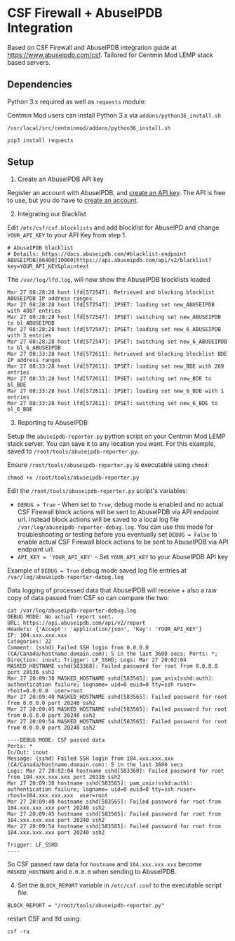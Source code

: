 # CSF Firewall + AbuseIPDB Integration

Based on CSF Firewall and AbuseIPDB integration guide at https://www.abuseipdb.com/csf. Tailored for Centmin Mod LEMP stack based servers.

## Dependencies

Python 3.x required as well as `requests` module:


Centmin Mod users can install Python 3.x via `addons/python36_install.sh`

```
/usr/local/src/centminmod/addons/python36_install.sh
```
```
pip3 install requests
```

## Setup

1. Create an AbuseIPDB API key

Register an account with AbuseIPDB, and [create an API key](https://www.abuseipdb.com/account/api). The API is free to use, but you do have to [create an account](https://www.abuseipdb.com/register).

2. Integrating our Blacklist

Edit `/etc/csf/csf.blocklists` and add blocklist for AbuseIPD and change `YOUR_API_KEY` to your API Key from step 1.

```
# AbuseIPDB blacklist
# Details: https://docs.abuseipdb.com/#blacklist-endpoint
ABUSEIPDB|86400|10000|https://api.abuseipdb.com/api/v2/blacklist?key=YOUR_API_KEY&plaintext
```

The `/var/log/lfd.log`, will now show the AbuseIPDB blocklists loaded

```
Mar 27 08:28:28 host lfd[572547]: Retrieved and blocking blocklist ABUSEIPDB IP address ranges
Mar 27 08:28:28 host lfd[572547]: IPSET: loading set new_ABUSEIPDB with 4087 entries
Mar 27 08:28:28 host lfd[572547]: IPSET: switching set new_ABUSEIPDB to bl_ABUSEIPDB
Mar 27 08:28:28 host lfd[572547]: IPSET: loading set new_6_ABUSEIPDB with 3 entries
Mar 27 08:28:28 host lfd[572547]: IPSET: switching set new_6_ABUSEIPDB to bl_6_ABUSEIPDB
Mar 27 08:33:28 host lfd[572611]: Retrieved and blocking blocklist BDE IP address ranges
Mar 27 08:33:28 host lfd[572611]: IPSET: loading set new_BDE with 269 entries
Mar 27 08:33:28 host lfd[572611]: IPSET: switching set new_BDE to bl_BDE
Mar 27 08:33:28 host lfd[572611]: IPSET: loading set new_6_BDE with 1 entries
Mar 27 08:33:28 host lfd[572611]: IPSET: switching set new_6_BDE to bl_6_BDE
```

3. Reporting to AbuseIPDB

Setup the `abuseipdb-reporter.py` python script on your Centmin Mod LEMP stack server. You can save it to any location you want. For this example, saved to `/root/tools/abuseipdb-reporter.py`.

Ensure `/root/tools/abuseipdb-reporter.py` is executable using `chmod`:

```
chmod +x /root/tools/abuseipdb-reporter.py
```

Edit the `/root/tools/abuseipdb-reporter.py` script's variables:

* `DEBUG = True` - When set to `True`, debug mode is enabled and no actual CSF Firewall block actions will be sent to AbuseIPDB via API endpoint url. Instead block actions will be saved to a local log file `/var/log/abuseipdb-reporter-debug.log`. You can use this mode for troubleshooting or testing before you eventually set `DEBUG = False` to enable actual CSF Firewall block actions to be sent to AbuseIPDB via API endpoint url.
* `API_KEY = 'YOUR_API_KEY'` - Set `YOUR_API_KEY` to your AbuseIPDB API key

Example of `DEBUG = True` debug mode saved log file entries at `/var/log/abuseipdb-reporter-debug.log` 

Data logging of processed data that AbuseIPDB will receive + also a raw copy of data passed from CSF so can compare the two:

```
cat /var/log/abuseipdb-reporter-debug.log
DEBUG MODE: No actual report sent.
URL: https://api.abuseipdb.com/api/v2/report
Headers: {'Accept': 'application/json', 'Key': 'YOUR_API_KEY'}
IP: 104.xxx.xxx.xxx
Categories: 22
Comment: (sshd) Failed SSH login from 0.0.0.0 (CA/Canada/hostname.domain.com): 5 in the last 3600 secs; Ports: *; Direction: inout; Trigger: LF_SSHD; Logs: Mar 27 20:02:04 MASKED_HOSTNAME sshd[583368]: Failed password for root from 0.0.0.0 port 20136 ssh2
Mar 27 20:09:38 MASKED_HOSTNAME sshd[583565]: pam_unix(sshd:auth): authentication failure; logname= uid=0 euid=0 tty=ssh ruser= rhost=0.0.0.0  user=root
Mar 27 20:09:40 MASKED_HOSTNAME sshd[583565]: Failed password for root from 0.0.0.0 port 20240 ssh2
Mar 27 20:09:45 MASKED_HOSTNAME sshd[583565]: Failed password for root from 0.0.0.0 port 20240 ssh2
Mar 27 20:09:54 MASKED_HOSTNAME sshd[583565]: Failed password for root from 0.0.0.0 port 20240 ssh2

----DEBUG MODE: CSF passed data
Ports: *
In/Out: inout
Message: (sshd) Failed SSH login from 104.xxx.xxx.xxx (CA/Canada/hostname.domain.com): 5 in the last 3600 secs
Logs: Mar 27 20:02:04 hostname sshd[583368]: Failed password for root from 104.xxx.xxx.xxx port 20136 ssh2
Mar 27 20:09:38 hostname sshd[583565]: pam_unix(sshd:auth): authentication failure; logname= uid=0 euid=0 tty=ssh ruser= rhost=104.xxx.xxx.xxx  user=root
Mar 27 20:09:40 hostname sshd[583565]: Failed password for root from 104.xxx.xxx.xxx port 20240 ssh2
Mar 27 20:09:45 hostname sshd[583565]: Failed password for root from 104.xxx.xxx.xxx port 20240 ssh2
Mar 27 20:09:54 hostname sshd[583565]: Failed password for root from 104.xxx.xxx.xxx port 20240 ssh2

Trigger: LF_SSHD
----
```

So CSF passed raw data for `hostname` and `104.xxx.xxx.xxx` become `MASKED_HOSTNAME` and `0.0.0.0` when sending to AbuseIPDB.

4. Set the `BLOCK_REPORT` variable in `/etc/csf.conf` to the executable script file.

```
BLOCK_REPORT = "/root/tools/abuseipdb-reporter.py"
```

restart CSF and lfd using:

```
csf -ra
```

